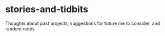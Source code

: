 # stories-and-tidbits
Thoughts about past projects, suggestions for future me to consider, and random notes
